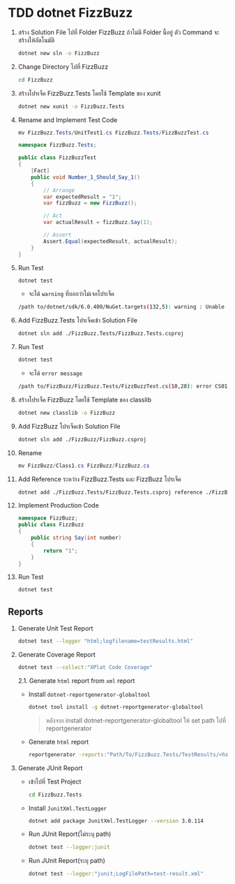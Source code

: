 # TDD dotnet FizzBuzz

1. สร้าง Solution File ไปที่ Folder FizzBuzz ถ้าไม่มี Folder นี้อยู่ ตัว Command จะสร้างให้อัตโนมัติ

   ```sh
   dotnet new sln -o FizzBuzz
   ```

2. Change Directory ไปที่ FizzBuzz

   ```sh
   cd FizzBuzz
   ```

3. สร้างโปรเจ็ค FizzBuzz.Tests โดยใช้ Template ของ xunit

   ```sh
   dotnet new xunit -o FizzBuzz.Tests
   ```

4. Rename and Implement Test Code

   ```csharp
   mv FizzBuzz.Tests/UnitTest1.cs FizzBuzz.Tests/FizzBuzzTest.cs
   ```

   ```csharp
   namespace FizzBuzz.Tests;

   public class FizzBuzzTest
   {
       [Fact]
       public void Number_1_Should_Say_1()
       {
           // Arrange
           var expectedResult = "1";
           var fizzBuzz = new FizzBuzz();

           // Act
           var actualResult = fizzBuzz.Say(1);

           // Assert
           Assert.Equal(expectedResult, actualResult);
       }
   }
   ```

5. Run Test

   ```sh
   dotnet test
   ```

   - จะได้ `warning` ที่บอกว่าไม่เจอโปรเจ็ค

   ```sh
   /path to/dotnet/sdk/6.0.400/NuGet.targets(132,5): warning : Unable to find a project to restore! [/path to/FizzBuzz/FizzBuzz.sln]
   ```

6. Add FizzBuzz.Tests โปรเจ็คเข้า Solution File

   ```sh
   dotnet sln add ./FizzBuzz.Tests/FizzBuzz.Tests.csproj
   ```

7. Run Test

   ```sh
   dotnet test
   ```

   - จะได้ `error message`

   ```sh
   /path to/FizzBuzz/FizzBuzz.Tests/FizzBuzzTest.cs(10,28): error CS0118: 'FizzBuzz' is a namespace but is used like a type [/path to/FizzBuzz/FizzBuzz.Tests/FizzBuzz.Tests.csproj]
   ```

8. สร้างโปรเจ็ค FizzBuzz โดยใช้ Template ของ classlib

   ```sh
   dotnet new classlib -o FizzBuzz
   ```

9. Add FizzBuzz โปรเจ็คเข้า Solution File

   ```sh
   dotnet sln add ./FizzBuzz/FizzBuzz.csproj
   ```

10. Rename

    ```csharp
    mv FizzBuzz/Class1.cs FizzBuzz/FizzBuzz.cs
    ```

11. Add Reference ระหว่าง FizzBuzz.Tests และ FizzBuzz โปรเจ็ค

    ```sh
    dotnet add ./FizzBuzz.Tests/FizzBuzz.Tests.csproj reference ./FizzBuzz/FizzBuzz.csproj
    ```

12. Implement Production Code

    ```csharp
    namespace FizzBuzz;
    public class FizzBuzz
    {
        public string Say(int number)
        {
            return "1";
        }
    }
    ```

13. Run Test

    ```sh
    dotnet test
    ```

## Reports

1. Generate Unit Test Report

   ```sh
   dotnet test --logger "html;logfilename=testResults.html"
   ```

2. Generate Coverage Report

   ```sh
   dotnet test --collect:"XPlat Code Coverage"
   ```

   2.1. Generate `html` report from `xml` report

   - Install `dotnet-reportgenerator-globaltool`

     ```sh
     dotnet tool install -g dotnet-reportgenerator-globaltool
     ```

     > หลังจาก install dotnet-reportgenerator-globaltool ให้ set path ไปที่ reportgenerator

   - Generate `html` report

     ```sh
     reportgenerator -reports:"Path/To/FizzBuzz.Tests/TestResults/<hash value>/coverage.cobertura.xml" -targetdir:"coveragereport" -reporttypes:Html
     ```

3. Generate JUnit Report

   - เข้าไปที่ Test Project

     ```sh
     cd FizzBuzz.Tests
     ```

   - Install `JunitXml.TestLogger`

     ```sh
     dotnet add package JunitXml.TestLogger --version 3.0.114
     ```

   - Run JUnit Report(ไม่ระบุ path)

     ```sh
     dotnet test --logger:junit
     ```

   - Run JUnit Report(ระบุ path)

     ```sh
     dotnet test --logger:"junit;LogFilePath=test-result.xml"
     ```
